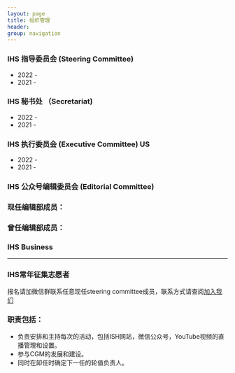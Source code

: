 ```yaml
---
layout: page
title: 组织管理
header: 
group: navigation
---
```


### IHS 指导委员会 (Steering Committee)
- 2022 - 
- 2021 -

### IHS 秘书处 （Secretariat)
- 2022 -
- 2021 -

### IHS 执行委员会 (Executive Committee) US
- 2022 -
- 2021 -

### IHS 公众号编辑委员会 (Editorial Committee)

### 现任编辑部成员：
  
### 曾任编辑部成员：

### IHS **Business**

------------------

### IHS常年征集志愿者 

报名请加微信群联系任意现任steering committee成员，联系方式请查阅[加入我们](mailto:ai.advanced.healthcare@gmail.com)

### 职责包括：
- 负责安排和主持每次的活动，包括ISH网站，微信公众号，YouTube视频的直播管理和设置。
- 参与CGM的发展和建设。
- 同时在卸任时确定下一任的轮值负责人。

